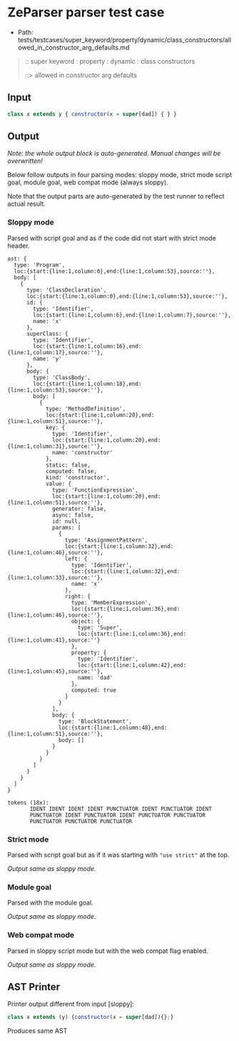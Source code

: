 # ZeParser parser test case

- Path: tests/testcases/super_keyword/property/dynamic/class_constructors/allowed_in_constructor_arg_defaults.md

> :: super keyword : property : dynamic : class constructors
>
> ::> allowed in constructor arg defaults

## Input

`````js
class x extends y { constructor(x = super[dad]) { } }
`````

## Output

_Note: the whole output block is auto-generated. Manual changes will be overwritten!_

Below follow outputs in four parsing modes: sloppy mode, strict mode script goal, module goal, web compat mode (always sloppy).

Note that the output parts are auto-generated by the test runner to reflect actual result.

### Sloppy mode

Parsed with script goal and as if the code did not start with strict mode header.

`````
ast: {
  type: 'Program',
  loc:{start:{line:1,column:0},end:{line:1,column:53},source:''},
  body: [
    {
      type: 'ClassDeclaration',
      loc:{start:{line:1,column:0},end:{line:1,column:53},source:''},
      id: {
        type: 'Identifier',
        loc:{start:{line:1,column:6},end:{line:1,column:7},source:''},
        name: 'x'
      },
      superClass: {
        type: 'Identifier',
        loc:{start:{line:1,column:16},end:{line:1,column:17},source:''},
        name: 'y'
      },
      body: {
        type: 'ClassBody',
        loc:{start:{line:1,column:18},end:{line:1,column:53},source:''},
        body: [
          {
            type: 'MethodDefinition',
            loc:{start:{line:1,column:20},end:{line:1,column:51},source:''},
            key: {
              type: 'Identifier',
              loc:{start:{line:1,column:20},end:{line:1,column:31},source:''},
              name: 'constructor'
            },
            static: false,
            computed: false,
            kind: 'constructor',
            value: {
              type: 'FunctionExpression',
              loc:{start:{line:1,column:20},end:{line:1,column:51},source:''},
              generator: false,
              async: false,
              id: null,
              params: [
                {
                  type: 'AssignmentPattern',
                  loc:{start:{line:1,column:32},end:{line:1,column:46},source:''},
                  left: {
                    type: 'Identifier',
                    loc:{start:{line:1,column:32},end:{line:1,column:33},source:''},
                    name: 'x'
                  },
                  right: {
                    type: 'MemberExpression',
                    loc:{start:{line:1,column:36},end:{line:1,column:46},source:''},
                    object: {
                      type: 'Super',
                      loc:{start:{line:1,column:36},end:{line:1,column:41},source:''}
                    },
                    property: {
                      type: 'Identifier',
                      loc:{start:{line:1,column:42},end:{line:1,column:45},source:''},
                      name: 'dad'
                    },
                    computed: true
                  }
                }
              ],
              body: {
                type: 'BlockStatement',
                loc:{start:{line:1,column:48},end:{line:1,column:51},source:''},
                body: []
              }
            }
          }
        ]
      }
    }
  ]
}

tokens (18x):
       IDENT IDENT IDENT IDENT PUNCTUATOR IDENT PUNCTUATOR IDENT
       PUNCTUATOR IDENT PUNCTUATOR IDENT PUNCTUATOR PUNCTUATOR
       PUNCTUATOR PUNCTUATOR PUNCTUATOR
`````

### Strict mode

Parsed with script goal but as if it was starting with `"use strict"` at the top.

_Output same as sloppy mode._

### Module goal

Parsed with the module goal.

_Output same as sloppy mode._

### Web compat mode

Parsed in sloppy script mode but with the web compat flag enabled.

_Output same as sloppy mode._

## AST Printer

Printer output different from input [sloppy]:

````js
class x extends (y) {constructor(x = super[dad]){};}
````

Produces same AST
